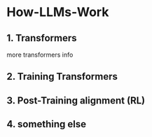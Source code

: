 # How-LLMs-Work

## 1. Transformers
more transformers info

## 2. Training Transformers

## 3. Post-Training alignment (RL)

## 4. something else